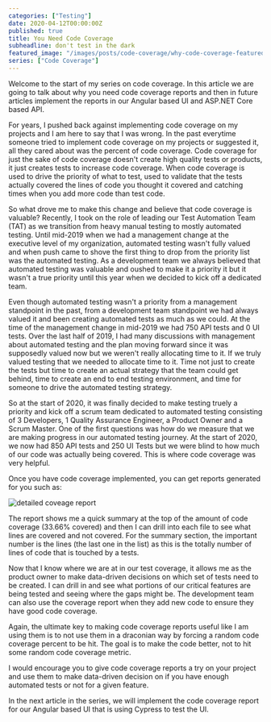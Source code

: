 ```yaml
---
categories: ["Testing"]
date: 2020-04-12T00:00:00Z
published: true
title: You Need Code Coverage
subheadline: don't test in the dark
featured_image: "/images/posts/code-coverage/why-code-coverage-featured-image.png"
series: ["Code Coverage"]
---
```


Welcome to the start of my series on code coverage.  In this article we are going to talk about why you need code coverage reports and then in future articles implement the reports in our Angular based UI and ASP.NET Core based API.

For years, I pushed back against implementing code coverage on my projects and I am here to say that I was wrong.  In the past everytime someone tried to implement code coverage on my projects or suggested it, all they cared about was the percent of code coverage.  Code coverage for just the sake of code coverage doesn't create high quality tests or products, it just creates tests to increase code coverage.  When code coverage is used to drive the priority of what to test, used to validate that the tests actually covered the lines of code you thought it covered and catching times when you add more code than test code.

So what drove me to make this change and believe that code coverage is valuable?  Recently, I took on the role of leading our Test Automation Team (TAT) as we transition from heavy manual testing to mostly automated testing.  Until mid-2019 when we had a management change at the executive level of my organization, automated testing wasn't fully valued and when push came to shove the first thing to drop from the priority list was the automated testing.  As a development team we always believed that automated testing was valuable and oushed to make it a priority it but it wasn't a true priority until this year when we decided to kick off a dedicated team.

Even though automated testing wasn't a priority from a management standpoint in the past, from a development team standpoint we had always valued it and been creating automated tests as much as we could.  At the time of the management change in mid-2019 we had 750 API tests and 0 UI tests.  Over the last half of 2019, I had many discussions with management about automated testing and the plan moving forward since it was supposedly valued now but we weren't really allocating time to it.  If we truly valued testing that we needed to allocate time to it.  Time not just to create the tests but time to create an actual strategy that the team could get behind, time to create an end to end testing environment, and time for someone to drive the automated testing strategy.

So at the start of 2020, it was finally decided to make testing truely a priority and kick off a scrum team dedicated to automated testing consisting of 3 Developers, 1 Quality Assurance Engineer, a Product Owner and a Scrum Master.  One of the first questions was how do we measure that we are making progress in our automated testing journey.  At the start of 2020, we now had 850 API tests and 250 UI Tests but we were blind to how much of our code was actually being covered.  This is where code coverage was very helpful.

Once you have code coverage implemented, you can get reports generated for you such as:

![detailed coveage report](/images/posts/code-coverage/cypress-coverage-report-example.png)

The report shows me a quick summary at the top of the amount of code coverage (33.66% covered) and then I can drill into each file to see what lines are covered and not covered.  For the summary section, the important number is the lines (the last one in the list) as this is the totally number of lines of code that is touched by a tests.

Now that I know where we are at in our test coverage, it allows me as the product owner to make data-driven decisions on which set of tests need to be created.  I can drill in and see what portions of our critical features are being tested and seeing where the gaps might be.  The development team can also use the coverage report when they add new code to ensure they have good code coverage.

Again, the ultimate key to making code coverage reports useful like I am using them is to not use them in a draconian way by forcing a random code coverage percent to be hit.  The goal is to make the code better, not to hit some random code coverage metric.

I would encourage you to give code coverage reports a try on your project and use them to make data-driven decision on if you have enough automated tests or not for a given feature.

In the next article in the series, we will implement the code coverage report for our Angular based UI that is using Cypress to test the UI.
